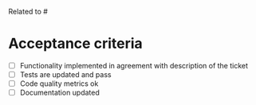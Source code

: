 Related to #<ID>

Acceptance criteria 
=================== 
- [ ] Functionality implemented in agreement with description of the ticket
- [ ] Tests are updated and pass 
- [ ] Code quality metrics ok 
- [ ] Documentation updated
